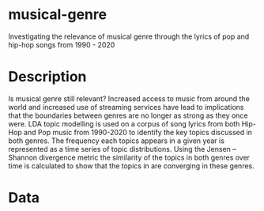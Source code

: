 # musical-genre
Investigating the relevance of musical genre through the lyrics of pop and hip-hop songs from 1990 - 2020

# Description

Is musical genre still relevant? Increased access to music from around the world and increased use of streaming services have lead to implications that the boundaries between genres are no longer as strong as they once were. LDA topic modelling is used on a corpus of song lyrics from both Hip-Hop and Pop music from 1990-2020 to identify the key topics discussed in both genres. The frequency each topics appears in a given year is represented as a time series of topic distributions. Using the Jensen – Shannon divergence metric the similarity of the topics in both genres over time is calculated to show that the topics in are converging in these genres.

# Data

